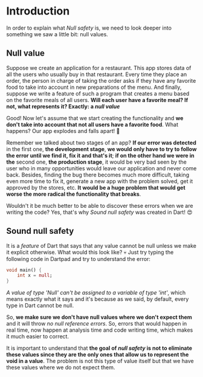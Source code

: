 # Introduction

In order to explain what _Null safety_ is, we need to look deeper into something we saw a little bit: null values.

## Null value

Suppose we create an application for a restaurant. This app stores data of all the users who usually buy in that restaurant. Every time they place an order, the person in charge of taking the order asks if they have any favorite food to take into account in new preparations of the menu. And finally, suppose we write a feature of such a program that creates a menu based on the favorite meals of all users. __Will each user have a favorite meal? If not, what represents it? Exactly: a _null value___

Good! Now let's assume that we start creating the functionality and __we don't take into account that not all users have a favorite food__. What happens? Our app explodes and falls apart! 🤣

Remember we talked about two stages of an app? __If our error was detected__ in the first one, __the development stage__, __we would only have to try to follow the error until we find it, fix it and that's it__; __if on the other hand we were in the__ second one, __the production stage__, it would be very bad seen by the user who in many opportunities would leave our application and never come back. Besides, finding the bug there becomes much more difficult, taking even more time to fix it, generate a new app with the problem solved, get it approved by the stores, etc. __It would be a huge problem that would get worse the more radical the functionality that breaks__.

Wouldn't it be much better to be able to discover these errors when we are writing the code? Yes, that's why _Sound null safety_ was created in Dart! 😍

## Sound null safety

It is a _feature_ of Dart that says that any value cannot be null unless we make it explicit otherwise. What would this look like? 💀 Just try typing the following code in Dartpad and try to understand the error:

```dart
void main() {
    int x = null;
}
```

_A value of type 'Null' can't be assigned to a variable of type 'int'_, which means exactly what it says and it's because as we said, by default, every type in Dart cannot be null.

So, __we make sure we don't have null values where we don't expect them__ and it will throw _no null reference errors_. So, errors that would happen in real time, now happen at analysis time and code writing time, which makes it much easier to correct.

It is important to understand that __the goal of _null safety_ is not to eliminate these values since they are the only ones that allow us to represent the void in a value__. The problem is not this type of value itself but that we have these values where we do not expect them.
